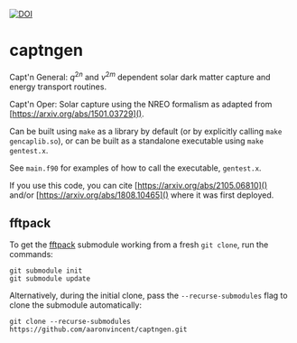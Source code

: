 [![DOI](https://zenodo.org/badge/103404474.svg)](https://zenodo.org/badge/latestdoi/103404474)
# captngen

Capt'n General: $q^{2n}$ and $v^{2m}$ dependent solar dark matter capture and energy transport routines.

Capt'n Oper: Solar capture using the NREO formalism as adapted from [https://arxiv.org/abs/1501.03729]().

Can be built using `make` as a library by default (or by explicitly calling `make gencaplib.so`), or can be built as a standalone executable using `make gentest.x`.

See `main.f90` for examples of how to call the executable, `gentest.x`.

If you use this code, you can cite [https://arxiv.org/abs/2105.06810]() and/or [https://arxiv.org/abs/1808.10465]() where it was first deployed.

## fftpack

To get the [fftpack](https://github.com/fortran-lang/fftpack) submodule working from a fresh `git clone`, run the commands:

```shell
git submodule init
git submodule update
```

Alternatively, during the initial clone, pass the `--recurse-submodules` flag to clone the submodule automatically:

```shell
git clone --recurse-submodules https://github.com/aaronvincent/captngen.git
```
